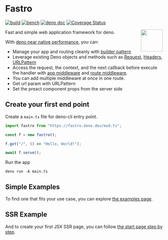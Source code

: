 # Fastro
[![build](https://github.com/fastrodev/fastro/actions/workflows/build.yml/badge.svg)](https://github.com/fastrodev/fastro/actions/workflows/build.yml)
[![bench](https://github.com/fastrodev/fastro/actions/workflows/bench.yml/badge.svg)](https://github.com/fastrodev/fastro/actions/workflows/bench.yml)
[![deno doc](https://doc.deno.land/badge.svg)](https://deno.land/x/fastro/mod.ts)
[![Coverage Status](https://coveralls.io/repos/github/fastrodev/fastro/badge.svg?branch=main)](https://coveralls.io/github/fastrodev/fastro?branch=main)

<img align="right" src="https://avatars.githubusercontent.com/u/84224795" height="70px">

Fast and simple web application framework for deno.

With [deno near native performance](https://fastro.dev/docs/benchmarks), you can:

- Manage your app and routing cleanly with
  [builder pattern](https://en.wikipedia.org/wiki/Builder_pattern)
- Leverage existing Deno objects and methods such as
  [Request](https://deno.land/api?s=Request),
  [Headers](https://deno.land/api?s=Headers),
  [URLPattern](https://developer.mozilla.org/en-US/docs/Web/API/URL_Pattern_API)
- Access the request, the context, and the next callback before execute the handler with
  [app middleware](https://github.com/fastrodev/fastro/blob/main/examples/app_middleware.ts) and [route middleware](https://github.com/fastrodev/fastro/blob/main/examples/route_middleware.ts).
- You can add multiple middleware at once in one route.
- Get url param with URLPattern
- Set the preact component props from the server side

## Create your first end point

Create a `main.ts` file for deno-cli entry point.

```ts
import fastro from "https://fastro.deno.dev/mod.ts";

const f = new fastro();

f.get("/", () => "Hello, World!");

await f.serve();
```

Run the app

```
deno run -A main.ts
```

## Simple Examples

To find one that fits your use case, you can explore
[the examples page](https://github.com/fastrodev/fastro/tree/main/examples).

## SSR Example

And to create your first JSX SSR page, you can follow
[the start page step by step](https://fastro.deno.dev/docs/start).
